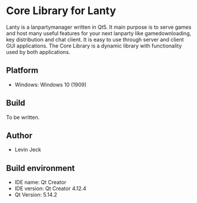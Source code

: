 # Core Library for Lanty
Lanty is a lanpartymanager written in Qt5. It main purpose is to serve games and host many useful features for your next lanparty like gamedownloading, key distribution and chat client. It is easy to use through server and client GUI applications. The Core Library is a dynamic library with functionality used by both applications.

## Platform
- Windows: Windows 10 (1909)

## Build
To be written.

## Author
- Levin Jeck

## Build environment
- IDE name: Qt Creator
- IDE version: Qt Creator 4.12.4
- Qt Version: 5.14.2